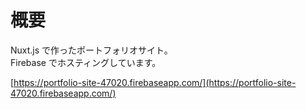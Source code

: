 # 概要
Nuxt.js で作ったポートフォリオサイト。  
Firebase でホスティングしています。

[https://portfolio-site-47020.firebaseapp.com/](https://portfolio-site-47020.firebaseapp.com/)
